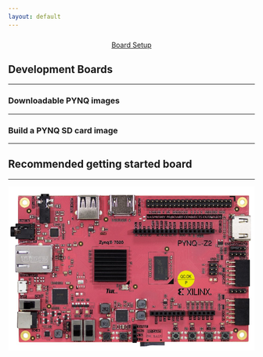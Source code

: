 ```yaml
---
layout: default
---
```


<div style="padding-top:10px" width="100%"><center><a href="https://pynq.readthedocs.io/en/latest/getting_started.html" class="bigbutton" style="width: 100% !important">Board Setup</a></center></div>

<!-------------------------------------------------------------------------------------------->
<!--Start Development Boards-->
<div class="flex-row">
  <div class="flex-item flex-column">
    <h2> Development Boards</h2>
    <hr>
    <p class="text">
      <zero-md src="./MD/indexmd/devboards.md"></zero-md>
    </p>
  </div>
</div>
<!--End Development Boards-->
<!-------------------------------------------------------------------------------------------->
<!--Start Development Boards-->
<div class="flex-row">
  <div class="flex-item flex-column">
    <h3> Downloadable PYNQ images</h3>
    <hr>
    <p class="text">
      <center>
      <zero-md src="./MD/getstartmd/pynqimg.md"></zero-md>
      </center>
    </p>
  </div>
</div>
<!--End Development Boards-->
<!-------------------------------------------------------------------------------------------->
<!--Start Development Boards-->
<div class="flex-row">
  <div class="flex-item flex-column">
    <h3> Build a PYNQ SD card image</h3>
    <hr>
    <p class="text">
      <zero-md src="./MD/getstartmd/buildpynqimg.md"></zero-md>
    </p>
  </div>
</div>
<!--End Development Boards-->
<!-------------------------------------------------------------------------------------------->
<!--Start Recommended getting started board-->
<div class="flex-row">
  <div class="flex-item flex-column">
    <h2>Recommended getting started board</h2>
    <hr>
    <p class="text">
      <img class="image image-wrap-text max-width-400" src="./images/PYNQ-Z2.jpg">
      <zero-md src="./MD/getstartmd/recboard.md"></zero-md>
    </p>
  </div>
</div>
<!--End Recommended getting started board-->
<!-------------------------------------------------------------------------------------------->